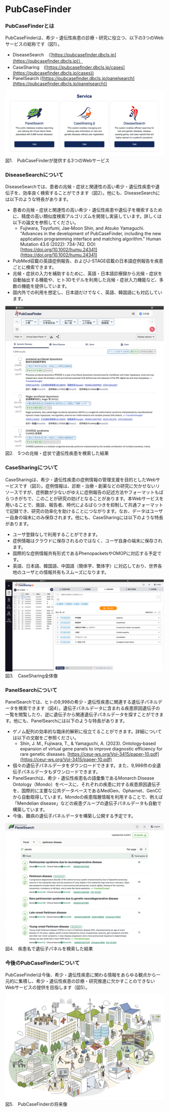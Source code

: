 # PubCaseFinder
### PubCaseFinderとは

PubCaseFinderは、希少・遺伝性疾患の診療・研究に役立つ、以下の3つのWebサービスの総称です（図1）。

* DiseaseSearch　（[https://pubcasefinder.dbcls.jp](https://pubcasefinder.dbcls.jp)）
* CaseSharing　([https://pubcasefinder.dbcls.jp/cases](https://pubcasefinder.dbcls.jp/cases))
* PanelSearch ([https://pubcasefinder.dbcls.jp/panelsearch](https://pubcasefinder.dbcls.jp/panelsearch))

![Fig-1](https://raw.githubusercontent.com/dbcls/website/master/services/images/PubCaseFinder_fig-3_20230728.png) 
図1.　PubCaseFinderが提供する3つのWebサービス

### DiseaseSearchについて

DiseaseSearchでは、患者の兆候・症状と関連性の高い希少・遺伝性疾患や遺伝子を、効率良く検索することができます（図2）。他にも、DiseaseSearchには以下のような特長があります。

* 患者の兆候・症状と関連性の高い希少・遺伝性疾患や遺伝子を検索するために、精度の高い類似度検索アルゴリズムを開発し実装しています。詳しくは以下の論文を参照してください。
  * Fujiwara, Toyofumi, Jae‐Moon Shin, and Atsuko Yamaguchi. "Advances in the development of PubCaseFinder, including the new application programming interface and matching algorithm." Human Mutation 43.6 (2022): 734-742. DOI: [https://doi.org/10.1002/humu.24341](https://doi.org/10.1002/humu.24341)
* PubMed収載の英語症例報告、およびJ-STAGE収載の日本語症例報告を疾患ごとに検索できます。
* 兆候・症状の入力を補助するために、英語・日本語診療録から兆候・症状を自動抽出する機能や、ヒト3Dモデルを利用した兆候・症状入力機能など、多数の機能を提供しています。
* 国内外での利用を想定し、日本語だけでなく、英語、韓国語にも対応しています。


![Fig-2](https://raw.githubusercontent.com/dbcls/website/master/services/images/DBCLSservices_PubCaseFinder_jp_fig-2_20230927.png)
図2.　5つの兆候・症状で遺伝性疾患を検索した結果

### CaseSharingについて
CaseSharingは、希少・遺伝性疾患の症例情報の管理支援を目的としたWebサービスです（図3）。症例情報は、診断・治療・創薬などの研究に欠かせないリソースですが、症例数が少ないがゆえに症例報告の記述方法やフォーマットもばらつきがちで、このことが研究の妨げとなることがあります。本Webサービスを用いることで、施設、報告者、時代によるばらつきを抑制して共通フォーマットで記録でき、研究の効率化を助けることにつながります。なお、データはユーザー自身の端末にのみ保存されます。他にも、CaseSharingには以下のような特長があります。
* ユーザ登録なしで利用することができます。
* 症例情報はクラウドに保存されるのではなく、ユーザ自身の端末に保存されます。
* 国際的な症例情報共有形式であるPhenopacketsやOMOPに対応する予定です。
* 英語、日本語、韓国語、中国語（簡体字、繁体字）に対応しており、世界各地のユーザとの情報共有もスムーズになります。

![Fig-3](https://raw.githubusercontent.com/dbcls/website/master/services/images/PubCaseFinder_fig-2_20230728.png)
図3.　CaseSharing全体像


### PanelSearchについて

PanelSearchでは、ヒトの9,998の希少・遺伝性疾患に関連する遺伝子パネルデータを検索できます（図4）。遺伝子パネルデータに含まれる疾患原因遺伝子の一覧を閲覧したり、逆に遺伝子から関連遺伝子パネルデータを探すことができます。他にも、PanelSearchには以下のような特長があります。
* ゲノム配列の効率的な臨床的解釈に役立てることができます。詳細については以下の文献をご参照ください。
  * Shin, J. M., Fujiwara, T., & Yamaguchi, A. (2023). Ontology‐based expansion of virtual gene panels to improve diagnostic efficiency for rare genetic diseases. [https://ceur-ws.org/Vol-3415/paper-10.pdf](https://ceur-ws.org/Vol-3415/paper-10.pdf)
* 個々の遺伝子パネルデータをダウンロードできます。また、9,998件の全遺伝子パネルデータもダウンロードできます。
* PanelSearchは、希少・遺伝性疾患名の語彙集であるMonarch Disease Ontology（Mondo）をベースに、それぞれの疾患に対する疾患原因遺伝子を、国際的に主要な公共データベースであるMedGen、Opharnet、GenCCから自動取得しています。Mondoの疾患階層情報を利用することで、例えば「Mendelian disease」などの疾患グループの遺伝子パネルデータも自動で構築しています。
* 今後、難病の遺伝子パネルデータを構築し公開する予定です。

![Fig-4](https://raw.githubusercontent.com/dbcls/website/master/services/images/PubCaseFinder_fig-1_20230728.png)
図4.　疾患名で遺伝子パネルを検索した結果

### 今後のPubCaseFinderについて
PubCaseFinderは今後、希少・遺伝性疾患に関わる情報をあらゆる観点から一元的に集積し、希少・遺伝性疾患の診療・研究推進に欠かすことのできないWebサービスの提供を目指します（図5）。

![Fig-5](https://raw.githubusercontent.com/dbcls/website/master/services/images/DBCLSservices_PubCaseFinder_jp_fig-5_20230927.png)
図5.　PubCaseFinderの将来像


<!--:-->
